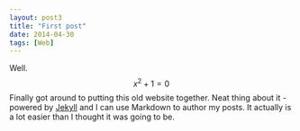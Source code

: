 ```yaml
---
layout: post3
title: "First post"
date: 2014-04-30
tags: [Web]
---
```


Well. $$x^2+1=0$$ Finally got around to putting this old website together. Neat thing about it - powered by [Jekyll](http://jekyllrb.com) and I can use Markdown to author my posts. It actually is a lot easier than I thought it was going to be.


<div class="fb-comments" data-href="https://hoangnamphan.github.io/blog/first-post" data-width="350" data-numposts="10"></div>

